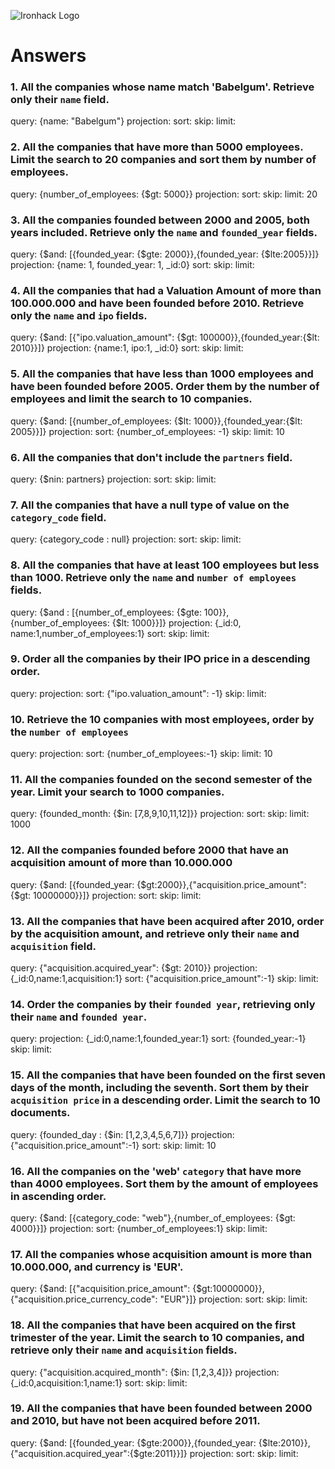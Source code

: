 ![Ironhack Logo](https://i.imgur.com/1QgrNNw.png)

# Answers

### 1. All the companies whose name match 'Babelgum'. Retrieve only their `name` field.

query: {name: "Babelgum"}
projection: 
sort: 
skip: 
limit:


### 2. All the companies that have more than 5000 employees. Limit the search to 20 companies and sort them by **number of employees**.

query: {number_of_employees: {$gt: 5000}}
projection: 
sort: 
skip: 
limit: 20

### 3. All the companies founded between 2000 and 2005, both years included. Retrieve only the `name` and `founded_year` fields.

query: {$and: [{founded_year: {$gte: 2000}},{founded_year: {$lte:2005}}]}
projection: {name: 1, founded_year: 1, _id:0}
sort: 
skip: 
limit: 

### 4. All the companies that had a Valuation Amount of more than 100.000.000 and have been founded before 2010. Retrieve only the `name` and `ipo` fields.

query: {$and: [{"ipo.valuation_amount": {$gt: 100000}},{founded_year:{$lt: 2010}}]}
projection: {name:1, ipo:1, _id:0}
sort: 
skip: 
limit: 

### 5. All the companies that have less than 1000 employees and have been founded before 2005. Order them by the number of employees and limit the search to 10 companies.

query: {$and: [{number_of_employees: {$lt: 1000}},{founded_year:{$lt: 2005}}]}
projection: 
sort: {number_of_employees: -1}<!--descending -->
skip: 
limit: 10

### 6. All the companies that don't include the `partners` field.

query: {$nin: partners}
projection: 
sort: 
skip: 
limit: 

### 7. All the companies that have a null type of value on the `category_code` field.

query: {category_code : null}
projection: 
sort: 
skip: 
limit: 

### 8. All the companies that have at least 100 employees but less than 1000. Retrieve only the `name` and `number of employees` fields.

query: {$and : [{number_of_employees: {$gte: 100}}, {number_of_employees: {$lt: 1000}}]}
projection: {_id:0, name:1,number_of_employees:1}
sort: 
skip: 
limit: 

### 9. Order all the companies by their IPO price in a descending order.

query: 
projection: 
sort: {"ipo.valuation_amount": -1}<!--descending -->
skip: 
limit: 

### 10. Retrieve the 10 companies with most employees, order by the `number of employees`

query: 
projection: 
sort: {number_of_employees:-1}<!--descending -->
skip: 
limit: 10

### 11. All the companies founded on the second semester of the year. Limit your search to 1000 companies.

query: {founded_month: {$in: [7,8,9,10,11,12]}}
projection: 
sort: 
skip: 
limit: 1000

### 12. All the companies founded before 2000 that have an acquisition amount of more than 10.000.000

query: {$and: [{founded_year: {$gt:2000}},{"acquisition.price_amount": {$gt: 10000000}}]}
projection: 
sort: 
skip: 
limit: 

### 13. All the companies that have been acquired after 2010, order by the acquisition amount, and retrieve only their `name` and `acquisition` field.

query: {"acquisition.acquired_year": {$gt: 2010}}
projection: {_id:0,name:1,acquisition:1}
 sort: {"acquisition.price_amount":-1} <!--descending -->
skip: 
limit: 

### 14. Order the companies by their `founded year`, retrieving only their `name` and `founded year`.

query: 
projection: {_id:0,name:1,founded_year:1}
sort: {founded_year:-1}
skip: 
limit: 

### 15. All the companies that have been founded on the first seven days of the month, including the seventh. Sort them by their `acquisition price` in a descending order. Limit the search to 10 documents.

query: {founded_day : {$in: [1,2,3,4,5,6,7]}}
projection: {"acquisition.price_amount":-1}
sort: 
skip: 
limit: 10

### 16. All the companies on the 'web' `category` that have more than 4000 employees. Sort them by the amount of employees in ascending order.

query: {$and: [{category_code: "web"},{number_of_employees: {$gt: 4000}}]}
projection: 
sort: {number_of_employees:1}
skip: 
limit: 

### 17. All the companies whose acquisition amount is more than 10.000.000, and currency is 'EUR'.

query: {$and: [{"acquisition.price_amount": {$gt:10000000}},{"acquisition.price_currency_code": "EUR"}]}
projection: 
sort: 
skip: 
limit: 

### 18. All the companies that have been acquired on the first trimester of the year. Limit the search to 10 companies, and retrieve only their `name` and `acquisition` fields.

query: {"acquisition.acquired_month": {$in: [1,2,3,4]}}
projection: {_id:0,acquisition:1,name:1}
sort: 
skip: 
limit: 

### 19. All the companies that have been founded between 2000 and 2010, but have not been acquired before 2011.

query: {$and: [{founded_year: {$gte:2000}},{founded_year: {$lte:2010}},{"acquisition.acquired_year":{$gte:2011}}]}
projection: 
sort: 
skip: 
limit: 
